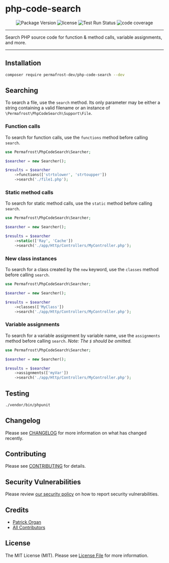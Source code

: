 # php-code-search

<p align="center">
    <img src="https://img.shields.io/github/v/release/permafrost-dev/php-code-search.svg?sort=semver&logo=github&" alt="Package Version">
    <img src="https://img.shields.io/github/license/permafrost-dev/php-code-search.svg?logo=opensourceinitiative&" alt="license">
    <img src="https://github.com/permafrost-dev/php-code-search/actions/workflows/run-tests.yml/badge.svg?branch=main" alt="Test Run Status">
    <img src="https://codecov.io/gh/permafrost-dev/php-code-search/branch/main/graph/badge.svg" alt="code coverage">
</p>

---

Search PHP source code for function & method calls, variable assignments, and more.

---

## Installation

```bash
composer require permafrost-dev/php-code-search --dev
```

## Searching

To search a file, use the `search` method.  Its only parameter may be either a string containing a valid filename or an instance of `\Permafrost\PhpCodeSearch\Support\File`.

### Function calls

To search for function calls, use the `functions` method before calling `search`.

```php
use Permafrost\PhpCodeSearch\Searcher;

$searcher = new Searcher();

$results = $searcher
    ->functions(['strtolower', 'strtoupper'])
    ->search('./file1.php');
```

### Static method calls

To search for static method calls, use the `static` method before calling `search`.

```php
use Permafrost\PhpCodeSearch\Searcher;

$searcher = new Searcher();

$results = $searcher
    ->static(['Ray', 'Cache'])
    ->search('./app/Http/Controllers/MyController.php');
```

### New class instances

To search for a class created by the `new` keyword, use the `classes` method before calling `search`.

```php
use Permafrost\PhpCodeSearch\Searcher;

$searcher = new Searcher();

$results = $searcher
    ->classes(['MyClass'])
    ->search('./app/Http/Controllers/MyController.php');
```

### Variable assignments

To search for a variable assignment by variable name, use the `assignments` method before calling `search`. _Note: The `$` should be omitted._

```php
use Permafrost\PhpCodeSearch\Searcher;

$searcher = new Searcher();

$results = $searcher
    ->assignments(['myVar'])
    ->search('./app/Http/Controllers/MyController.php');
```

## Testing

```bash
./vendor/bin/phpunit
```

## Changelog

Please see [CHANGELOG](CHANGELOG.md) for more information on what has changed recently.

## Contributing

Please see [CONTRIBUTING](.github/CONTRIBUTING.md) for details.

## Security Vulnerabilities

Please review [our security policy](../../security/policy) on how to report security vulnerabilities.

## Credits

- [Patrick Organ](https://github.com/patinthehat)
- [All Contributors](../../contributors)

## License

The MIT License (MIT). Please see [License File](LICENSE.md) for more information.
